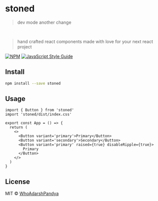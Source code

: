 # stoned

> dev mode
> another change

<br/>

> hand crafted react components made with love for your next react project

[![NPM](https://img.shields.io/npm/v/stoned.svg)](https://www.npmjs.com/package/stoned) [![JavaScript Style Guide](https://img.shields.io/badge/code_style-standard-brightgreen.svg)](https://standardjs.com)

## Install

```bash
npm install --save stoned
```

## Usage

```tsx
import { Button } from 'stoned'
import 'stoned/dist/index.css'

export const App = () => {
  return (
    <>
      <Button variant='primary'>Primary</Button>
      <Button variant='secondary'>Secondary</Button>
      <Button variant='primary' raised={true} disableRipple={true}>
        Primary
      </Button>
    </>
  )
}
```

## License

MIT © [WhoAdarshPandya](https://github.com/WhoAdarshPandya)

